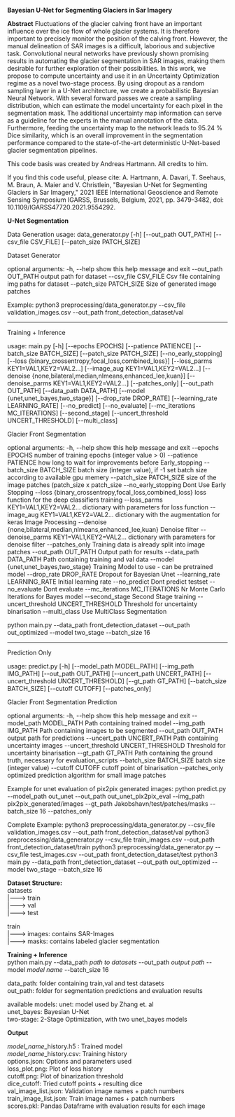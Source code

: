 **Bayesian U-Net for Segmenting Glaciers in Sar Imagery**

**Abstract**
Fluctuations of the glacier calving front have an important influence over the
ice flow of whole glacier systems. It is therefore important to precisely
monitor the position of the calving front. However, the manual delineation of
SAR images is a difficult, laborious and subjective task. Convolutional neural
networks have previously shown promising results in automating the glacier
segmentation in SAR images, making them desirable for further exploration of
their possibilities. In this work, we propose to compute uncertainty and use it
in an Uncertainty Optimization regime as a novel two-stage process. By using
dropout as a random sampling layer in a U-Net architecture, we create a
probabilistic Bayesian Neural Network. With several forward passes we create a
sampling distribution, which can estimate the model uncertainty for each pixel
in the segmentation mask. The additional uncertainty map information can serve
as a guideline for the experts in the manual annotation of the data.
Furthermore, feeding the uncertainty map to the network leads to 95.24 % Dice
similarity, which is an overall improvement in the segmentation performance
compared to the state-of-the-art deterministic U-Net-based glacier segmentation
pipelines.

This code basis was created by Andreas Hartmann. All credits to him.

If you find this code useful, please cite:
A. Hartmann, A. Davari, T. Seehaus, M. Braun, A. Maier and V. Christlein, 
"Bayesian U-Net for Segmenting Glaciers in Sar Imagery," 
2021 IEEE International Geoscience and Remote Sensing Symposium IGARSS, 
Brussels, Belgium, 2021, pp. 3479-3482, 
doi: 10.1109/IGARSS47720.2021.9554292.


**U-Net Segmentation**

Data Generation
usage: data_generator.py [-h] [--out_path OUT_PATH] [--csv_file CSV_FILE] [--patch_size PATCH_SIZE]

Dataset Generator

optional arguments:
  -h, --help            show this help message and exit
  --out_path OUT_PATH   output path for dataset
  --csv_file CSV_FILE   Csv file containing img paths for dataset
  --patch_size PATCH_SIZE
                        Size of generated image patches

Example:
python3 preprocessing/data_generator.py --csv_file validation_images.csv --out_path front_detection_dataset/val

-----------------------------------
Training + Inference

usage: main.py [-h] [--epochs EPOCHS] [--patience PATIENCE] [--batch_size BATCH_SIZE] [--patch_size PATCH_SIZE] [--no_early_stopping] [--loss {binary_crossentropy,focal_loss,combined_loss}]
               [--loss_parms KEY1=VAL1,KEY2=VAL2...] [--image_aug KEY1=VAL1,KEY2=VAL2...] [--denoise {none,bilateral,median,nlmeans,enhanced_lee,kuan}] [--denoise_parms KEY1=VAL1,KEY2=VAL2...] [--patches_only]
               [--out_path OUT_PATH] [--data_path DATA_PATH] [--model {unet,unet_bayes,two_stage}] [--drop_rate DROP_RATE] [--learning_rate LEARNING_RATE] [--no_predict] [--no_evaluate] [--mc_iterations MC_ITERATIONS]
               [--second_stage] [--uncert_threshold UNCERT_THRESHOLD] [--multi_class]

Glacier Front Segmentation

optional arguments:
  -h, --help            show this help message and exit
  --epochs EPOCHS       number of training epochs (integer value > 0)
  --patience PATIENCE   how long to wait for improvements before Early_stopping
  --batch_size BATCH_SIZE
                        batch size (integer value), if -1 set batch size according to available gpu memery
  --patch_size PATCH_SIZE
                        size of the image patches (patch_size x patch_size
  --no_early_stopping   Dont Use Early Stopping
  --loss {binary_crossentropy,focal_loss,combined_loss}
                        loss function for the deep classifiers training
  --loss_parms KEY1=VAL1,KEY2=VAL2...
                        dictionary with parameters for loss function
  --image_aug KEY1=VAL1,KEY2=VAL2...
                        dictionary with the augmentation for keras Image Processing
  --denoise {none,bilateral,median,nlmeans,enhanced_lee,kuan}
                        Denoise filter
  --denoise_parms KEY1=VAL1,KEY2=VAL2...
                        dictionary with parameters for denoise filter
  --patches_only        Training data is already split into image patches
  --out_path OUT_PATH   Output path for results
  --data_path DATA_PATH
                        Path containing training and val data
  --model {unet,unet_bayes,two_stage}
                        Training Model to use - can be pretrained model
  --drop_rate DROP_RATE
                        Dropout for Bayesian Unet
  --learning_rate LEARNING_RATE
                        Initial learning rate
  --no_predict          Dont predict testset
  --no_evaluate         Dont evaluate
  --mc_iterations MC_ITERATIONS
                        Nr Monte Carlo Iterations for Bayes model
  --second_stage        Second Stage training
  --uncert_threshold UNCERT_THRESHOLD
                        Threshold for uncertainty binarisation
  --multi_class         Use MultiClass Segmentation

python main.py --data_path front_detection_dataset --out_path out_optimized --model two_stage --batch_size 16

-----------------------------------
Prediction Only

usage: predict.py [-h] [--model_path MODEL_PATH] [--img_path IMG_PATH] [--out_path OUT_PATH] [--uncert_path UNCERT_PATH] [--uncert_threshold UNCERT_THRESHOLD] [--gt_path GT_PATH] [--batch_size BATCH_SIZE] [--cutoff CUTOFF]
                  [--patches_only]

Glacier Front Segmentation Prediction

optional arguments:
  -h, --help            show this help message and exit
  --model_path MODEL_PATH
                        Path containing trained model
  --img_path IMG_PATH   Path containing images to be segmented
  --out_path OUT_PATH   output path for predictions
  --uncert_path UNCERT_PATH
                        Path containing uncertainty images
  --uncert_threshold UNCERT_THRESHOLD
                        Threshold for uncertainty binarisation
  --gt_path GT_PATH     Path containing the ground truth, necessary for evaluation_scripts
  --batch_size BATCH_SIZE
                        batch size (integer value)
  --cutoff CUTOFF       cutoff point of binarisation
  --patches_only        optimized prediction algorithm for small image patches

Example for unet evaluation of pix2pix generated images:
python predict.py --model_path out_unet --out_path out_unet_pix2pix_eval --img_path pix2pix_generated/images --gt_path Jakobshavn/test/patches/masks --batch_size 16 --patches_only


Complete Example:
python3 preprocessing/data_generator.py --csv_file validation_images.csv --out_path front_detection_dataset/val
python3 preprocessing/data_generator.py --csv_file train_images.csv --out_path front_detection_dataset/train
python3 preprocessing/data_generator.py --csv_file test_images.csv --out_path front_detection_dataset/test
python3 main.py --data_path front_detection_dataset --out_path out_optimized --model two_stage --batch_size 16

**Dataset Structure:**  
datasets  
    |---> train  
    |---> val  
    |---> test  

train  
    |--->  images: contains SAR-Images  
    |--->  masks: contains labeled glacier segmentation  

**Training + Inference**  
python main.py --data_path *path to datasets* --out_path *output path* --model *model name* --batch_size 16  

data_path: folder containing train,val and test datasets  
out_path:  folder for segmentation predictions and evaluation results  

available models: unet: model used by Zhang et. al  
                  unet_bayes: Bayesian U-Net  
                  two-stage: 2-Stage Optimization, with two unet_bayes models  

**Output**

*model_name*_history.h5 :   Trained model  
*model_name*_history.csv:   Training history  
options.json:               Options and parameters used  
loss_plot.png:              Plot of loss history  
cutoff.png:                 Plot of binarization threshold  
dice_cutoff:                Tried cutoff points + resulting dice   
val_image_list.json:        Validation image names + patch numbers  
train_image_list.json:      Train image names + patch numbers  
scores.pkl:                 Pandas Dataframe with evaluation results for each image  
